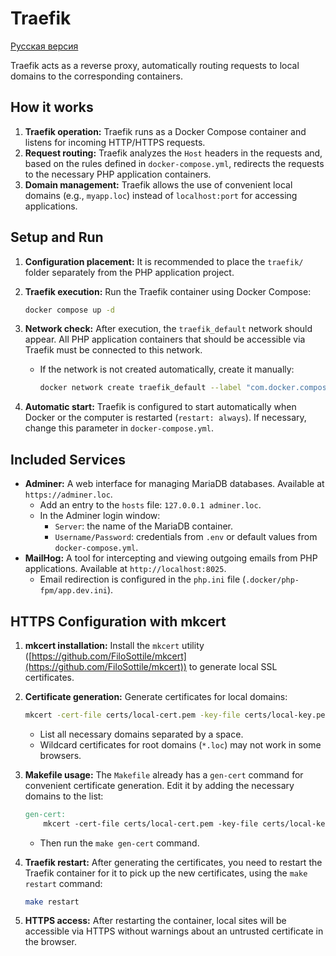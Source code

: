 # Traefik

[Русская версия](README_RU.md)

Traefik acts as a reverse proxy, automatically routing requests to local domains to the corresponding containers.

## How it works

1. **Traefik operation:** Traefik runs as a Docker Compose container and listens for incoming HTTP/HTTPS requests.
2. **Request routing:** Traefik analyzes the `Host` headers in the requests and, based on the rules defined in `docker-compose.yml`, redirects the requests to the necessary PHP application containers.
3. **Domain management:** Traefik allows the use of convenient local domains (e.g., `myapp.loc`) instead of `localhost:port` for accessing applications.

## Setup and Run

1. **Configuration placement:** It is recommended to place the `traefik/` folder separately from the PHP application project.
2. **Traefik execution:** Run the Traefik container using Docker Compose:

    ```bash
    docker compose up -d
    ```

3. **Network check:** After execution, the `traefik_default` network should appear. All PHP application containers that should be accessible via Traefik must be connected to this network.

    * If the network is not created automatically, create it manually:

        ```bash
        docker network create traefik_default --label "com.docker.compose.network=default"
        ```

4. **Automatic start:** Traefik is configured to start automatically when Docker or the computer is restarted (`restart: always`). If necessary, change this parameter in `docker-compose.yml`.

## Included Services

* **Adminer:** A web interface for managing MariaDB databases. Available at `https://adminer.loc`.
    * Add an entry to the `hosts` file: `127.0.0.1 adminer.loc`.
    * In the Adminer login window:
        * `Server`: the name of the MariaDB container.
        * `Username/Password`: credentials from `.env` or default values from `docker-compose.yml`.
* **MailHog:** A tool for intercepting and viewing outgoing emails from PHP applications. Available at `http://localhost:8025`.
    * Email redirection is configured in the `php.ini` file (`.docker/php-fpm/app.dev.ini`).

## HTTPS Configuration with mkcert

1. **mkcert installation:** Install the `mkcert` utility ([https://github.com/FiloSottile/mkcert](https://github.com/FiloSottile/mkcert)) to generate local SSL certificates.
2. **Certificate generation:** Generate certificates for local domains:

    ```bash
    mkcert -cert-file certs/local-cert.pem -key-file certs/local-key.pem "localhost" "*.localhost" "adminer.loc" "myapp.loc" "yourdomain.loc"
    ```

    * List all necessary domains separated by a space.
    * Wildcard certificates for root domains (`*.loc`) may not work in some browsers.

3. **Makefile usage:** The `Makefile` already has a `gen-cert` command for convenient certificate generation. Edit it by adding the necessary domains to the list:

    ```makefile
    gen-cert:
        mkcert -cert-file certs/local-cert.pem -key-file certs/local-key.pem "localhost" "*.localhost" "adminer.loc" "myapp.loc" "yourdomain.loc"
    ```

    * Then run the `make gen-cert` command.

4. **Traefik restart:** After generating the certificates, you need to restart the Traefik container for it to pick up the new certificates, using the `make restart` command:

    ```bash
    make restart
    ```

5. **HTTPS access:** After restarting the container, local sites will be accessible via HTTPS without warnings about an untrusted certificate in the browser.